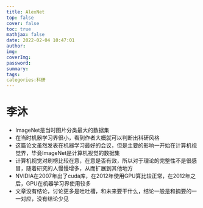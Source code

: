 ```yaml
---
title: AlexNet
top: false
cover: false
toc: true
mathjax: false
date: 2022-02-04 10:47:01
author:
img:
coverImg:
password:
summary:
tags:
categories:科研
---
```


# 李沐

- ImageNet是当时图片分类最大的数据集
- 在当时机器学习界很小，看到作者大概就可以判断出科研风格
- 这篇论文虽然发表在机器学习最好的会议，但是主要的影响一开始在计算机视觉界，毕竟ImageNet是计算机视觉的数据集
- 计算机视觉对刷榜比较在意，在意是否有效，所以对于理论的完整性不是很感冒，随着研究的人慢慢增多，从而扩展到其他地方
- NVIDIA在2007年出了cuda库，在2012年使用GPU算比较正常，在2012年之后，GPU在机器学习界使用较多
- 文章没有结论，讨论更多是吐吐槽，和未来要干什么，结论一般是和摘要的一一对应，没有结论少见
